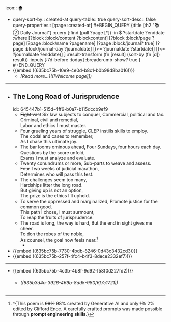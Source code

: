 icon:: 🏠

- query-sort-by:: created-at
  query-table:: true
  query-sort-desc:: false
  query-properties:: [:page :created-at]
  #+BEGIN_QUERY
  {:title [:h2 "📚 ⑦  Daily Journal"]
  :query [:find (pull ?page [*])
  :in $ ?startdate ?enddate
  :where
  [?block :block/content ?blockcontent]
  [?block :block/page ?page]
  [?page :block/name ?pagename]
  [?page :block/journal? true]
  [?page :block/journal-day ?journaldate]
  [(>= ?journaldate ?startdate)]
  [(<= ?journaldate ?enddate)]
  ]
  :result-transform (fn [result]
                    (sort-by (fn [d]) result))
  :inputs [:7d-before :today]
  :breadcrumb-show? true
  }
  #+END_QUERY
- {{embed ((635bc75b-10e9-4e0d-b8c1-b0b98d8ba016))}}
	- *[Read more...]([[Welcome page]])*
- ---
- ## The Long Road of Jurisprudence
  id:: 645447b1-515d-4ff6-b0a7-b115dccb9ef9
	- ~~Eight vast~~ Six law subjects to conquer, 
	  Commercial, political and tax.  
	  Criminal, civil and remedial,   
	  Labor and ethics I must master.
	- Four grueling years of struggle,
	  CLEP instills skills to employ.  
	  The codal and cases to remember,  
	  As I chase this ultimate joy.
	- The bar looms ominous ahead, 
	  Four Sundays, four hours each day.  
	  Questions by the score unfold,  
	  Exams I must analyze and evaluate.
	- Twenty conundrums or more, 
	  Sub-parts to weave and assess.  
	  ~~Four~~ Two weeks of judicial marathon,  
	  Determines who will pass this test.
	- The challenges seem too many,  
	  Hardships litter the long road.  
	  But giving up is not an option,  
	  The prize is the ethics I'll uphold.
	- To serve the oppressed and marginalized,
	  Promote justice for the common good.  
	  This path I chose, I must surmount,   
	  To reap the fruits of jurisprudence.
	- The road is long, the way is hard, 
	  But the end in sight gives me cheer.  
	  To don the robes of the noble,  
	  As counsel, the goal now feels near.[^1]
		- [^1]: ^{This poem is ~~99%~~ 98% created by Generative AI and only ~~1%~~ 2% edited by Clifford Enoc. A carefully crafted prompts was made possible through **prompt engineering skills**.}
- {{embed ((635bc75b-7730-4bdb-8246-0d43c3432cd3))}}
- {{embed ((635bc75b-257f-4fc4-b4f3-8dece2332ef7))}}
- ---
- {{embed ((635bc75b-4c3b-4b8f-9d92-f58f0d227fd2))}}
	- ###### ((635b3d4a-3926-469b-8dd5-980f6f7c1721))